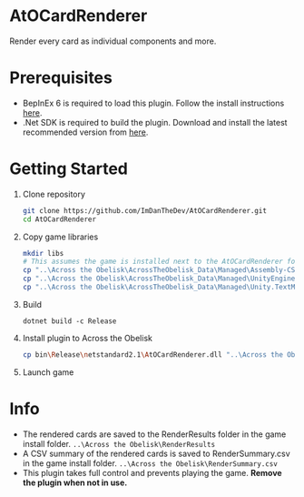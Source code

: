 # AtOCardRenderer
Render every card as individual components and more.

# Prerequisites
- BepInEx 6 is required to load this plugin. Follow the install instructions [here](https://docs.bepinex.dev/v6.0.0-pre.1/articles/user_guide/installation/unity_mono.html).
- .Net SDK is required to build the plugin. Download and install the latest recommended version from [here](https://dotnet.microsoft.com/en-us/download).

# Getting Started
1. Clone repository
    ```sh
    git clone https://github.com/ImDanTheDev/AtOCardRenderer.git
    cd AtOCardRenderer
    ```
2. Copy game libraries
    ```sh
    mkdir libs
    # This assumes the game is installed next to the AtOCardRenderer folder that the repository was cloned into in step 1. Adjust source copy path as needed.
    cp "..\Across the Obelisk\AcrossTheObelisk_Data\Managed\Assembly-CSharp.dll" libs\Assembly-CSharp.dll
    cp "..\Across the Obelisk\AcrossTheObelisk_Data\Managed\UnityEngine.UI.dll" libs\UnityEngine.UI.dll
    cp "..\Across the Obelisk\AcrossTheObelisk_Data\Managed\Unity.TextMeshPro.dll" libs\Unity.TextMeshPro.dll
    ```
3. Build
    ```shell
    dotnet build -c Release
    ```
4. Install plugin to Across the Obelisk
    ```sh
    cp bin\Release\netstandard2.1\AtOCardRenderer.dll "..\Across the Obelisk\BepInEx\plugins\AtOCardRenderer.dll"
    ```
5. Launch game

# Info
- The rendered cards are saved to the RenderResults folder in the game install folder. `..\Across the Obelisk\RenderResults`
- A CSV summary of the rendered cards is saved to RenderSummary.csv in the game install folder. `..\Across the Obelisk\RenderSummary.csv`
- This plugin takes full control and prevents playing the game. **Remove the plugin when not in use.**